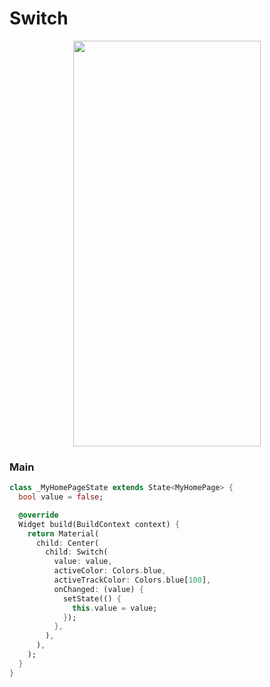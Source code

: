 # Switch
<p align="center">
<img src="https://docs.google.com/uc?id=1rztlXTjh3Es3JQBOMEGil8Bth7fCPllv" height="649" width="300">
</p>

### Main
```dart
class _MyHomePageState extends State<MyHomePage> {
  bool value = false;

  @override
  Widget build(BuildContext context) {
    return Material(
      child: Center(
        child: Switch(
          value: value,
          activeColor: Colors.blue,
          activeTrackColor: Colors.blue[100],
          onChanged: (value) {
            setState(() {
              this.value = value;
            });
          },
        ),
      ),
    );
  }
}
```
